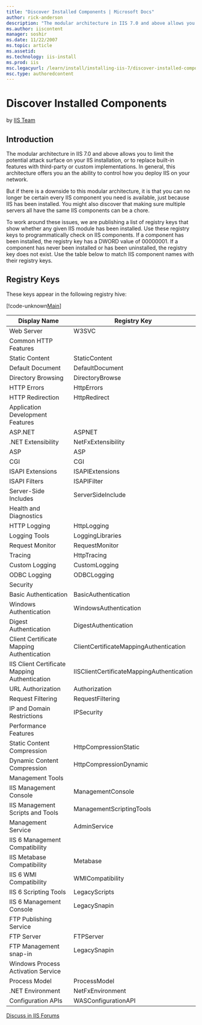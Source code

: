 ```yaml
---
title: "Discover Installed Components | Microsoft Docs"
author: rick-anderson
description: "The modular architecture in IIS 7.0 and above allows you to limit the potential attack surface on your IIS installation, or to replace built-in features with..."
ms.author: iiscontent
manager: soshir
ms.date: 11/22/2007
ms.topic: article
ms.assetid: 
ms.technology: iis-install
ms.prod: iis
msc.legacyurl: /learn/install/installing-iis-7/discover-installed-components
msc.type: authoredcontent
---
```

Discover Installed Components
====================
by [IIS Team](https://twitter.com/inetsrv)

## Introduction

The modular architecture in IIS 7.0 and above allows you to limit the potential attack surface on your IIS installation, or to replace built-in features with third-party or custom implementations. In general, this architecture offers you an the ability to control how you deploy IIS on your network.

But if there is a downside to this modular architecture, it is that you can no longer be certain every IIS component you need is available, just because IIS has been installed. You might also discover that making sure multiple servers all have the same IIS components can be a chore.

To work around these issues, we are publishing a list of registry keys that show whether any given IIS module has been installed. Use these registry keys to programmatically check on IIS components. If a component has been installed, the registry key has a DWORD value of 00000001. If a component has never been installed or has been uninstalled, the registry key does not exist. Use the table below to match IIS component names with their registry keys.

## Registry Keys

These keys appear in the following registry hive:

[!code-unknown[Main](discover-installed-components/samples/sample-127000-1.unknown)]


| Display Name | Registry Key |
| --- | --- |
| Web Server | W3SVC |
| Common HTTP Features |
| Static Content | StaticContent |
| Default Document | DefaultDocument |
| Directory Browsing | DirectoryBrowse |
| HTTP Errors | HttpErrors |
| HTTP Redirection | HttpRedirect |
| Application Development Features |
| ASP.NET | ASPNET |
| .NET Extensibility | NetFxExtensibility |
| ASP | ASP |
| CGI | CGI |
| ISAPI Extensions | ISAPIExtensions |
| ISAPI Filters | ISAPIFilter |
| Server-Side Includes | ServerSideInclude |
| Health and Diagnostics |
| HTTP Logging | HttpLogging |
| Logging Tools | LoggingLibraries |
| Request Monitor | RequestMonitor |
| Tracing | HttpTracing |
| Custom Logging | CustomLogging |
| ODBC Logging | ODBCLogging |
| Security |
| Basic Authentication | BasicAuthentication |
| Windows Authentication | WindowsAuthentication |
| Digest Authentication | DigestAuthentication |
| Client Certificate Mapping Authentication | ClientCertificateMappingAuthentication |
| IIS Client Certificate Mapping Authentication | IISClientCertificateMappingAuthentication |
| URL Authorization | Authorization |
| Request Filtering | RequestFiltering |
| IP and Domain Restrictions | IPSecurity |
| Performance Features |
| Static Content Compression | HttpCompressionStatic |
| Dynamic Content Compression | HttpCompressionDynamic |
| Management Tools |
| IIS Management Console | ManagementConsole |
| IIS Management Scripts and Tools | ManagementScriptingTools |
| Management Service | AdminService |
| IIS 6 Management Compatibility |
| IIS Metabase Compatibility | Metabase |
| IIS 6 WMI Compatibility | WMICompatibility |
| IIS 6 Scripting Tools | LegacyScripts |
| IIS 6 Management Console | LegacySnapin |
| FTP Publishing Service |
| FTP Server | FTPServer |
| FTP Management snap-in | LegacySnapin |
| Windows Process Activation Service |
| Process Model | ProcessModel |
| .NET Environment | NetFxEnvironment |
| Configuration APIs | WASConfigurationAPI |


[Discuss in IIS Forums](https://forums.iis.net/1041.aspx)